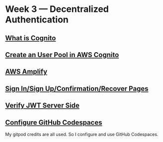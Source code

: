 # Week 3 — Decentralized Authentication

## [What is Cognito](w3/cognito.md)

## [Create an User Pool in AWS Cognito](w3/cognito_user_pool.md)

## [AWS Amplify](w3/amplify.md)

## [Sign In/Sign Up/Confirmation/Recover Pages](w3/signin.md)

## [Verify JWT Server Side](w3/verify_jwt_server_side.md)

## [Configure GitHub Codespaces](w3/codespace.md)

My gitpod credits are all used. So I configure and use GitHub Codespaces.
